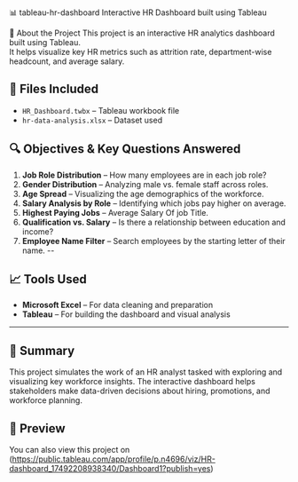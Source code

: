 📊 tableau-hr-dashboard
Interactive HR Dashboard built using Tableau

📌 About the Project
This project is an interactive HR analytics dashboard built using Tableau.  
It helps visualize key HR metrics such as attrition rate, department-wise headcount, and average salary.

## 📁 Files Included
- `HR_Dashboard.twbx` – Tableau workbook file
- `hr-data-analysis.xlsx` – Dataset used



## 🔍 Objectives & Key Questions Answered

1. **Job Role Distribution** – How many employees are in each job role?
2. **Gender Distribution** – Analyzing male vs. female staff across roles.
3. **Age Spread** – Visualizing the age demographics of the workforce.
4. **Salary Analysis by Role** – Identifying which jobs pay higher on average.
5. **Highest Paying Jobs** – Average Salary Of job Title.
6. **Qualification vs. Salary** – Is there a relationship between education and income?
7. **Employee Name Filter** – Search employees by the starting letter of their name.
--

## 📈 Tools Used

* **Microsoft Excel** – For data cleaning and preparation
* **Tableau** – For building the dashboard and visual analysis

---

## 📌 Summary

This project simulates the work of an HR analyst tasked with exploring and visualizing key workforce insights. The interactive dashboard helps stakeholders make data-driven decisions about hiring, promotions, and workforce planning.

## 🔗 Preview
You can also view this project on (https://public.tableau.com/app/profile/p.n4696/viz/HR-dashboard_17492208938340/Dashboard1?publish=yes)
